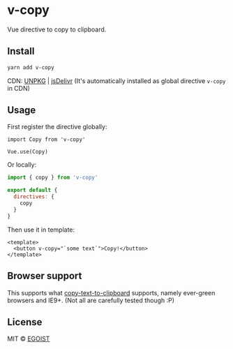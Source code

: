 # v-copy

Vue directive to copy to clipboard.

## Install

```bash
yarn add v-copy
```

CDN: [UNPKG](https://unpkg.com/v-copy/) | [jsDelivr](https://cdn.jsdelivr.net/npm/v-copy/) (It's automatically installed as global directive `v-copy` in CDN)

## Usage

First register the directive globally:

```vue
import Copy from 'v-copy'

Vue.use(Copy)
```

Or locally:

```js
import { copy } from 'v-copy'

export default {
  directives: {
    copy
  }
}
```

Then use it in template:

```vue
<template>
  <button v-copy="`some text`">Copy!</button>
</template>
```

## Browser support

This supports what [copy-text-to-clipboard](https://github.com/sindresorhus/copy-text-to-clipboard) supports, namely ever-green browsers and IE9+. (Not all are carefully tested though :P)

## License

MIT &copy; [EGOIST](https://github.com/egoist)
